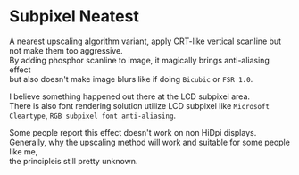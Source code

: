 # Subpixel Neatest
A nearest upscaling algorithm variant, apply CRT-like vertical scanline but not make them too aggressive.  
By adding phosphor scanline to image, it magically brings anti-aliasing effect  
but also doesn't make image blurs like if doing `Bicubic` or `FSR 1.0`.

I believe something happened out there at the LCD subpixel area.  
There is also font rendering solution utilize LCD subpixel like `Microsoft Cleartype`, `RGB subpixel font anti-aliasing`.

Some people report this effect doesn't work on non HiDpi displays.  
Generally, why the upscaling method will work and suitable for some people like me,  
the principleis still pretty unknown.
